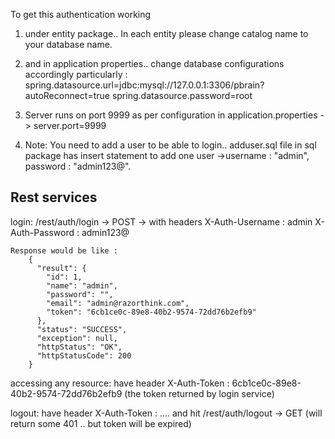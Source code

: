 
To get this authentication working

1. under entity package.. In each entity please change catalog name to your database name.
2. and in application properties.. change database configurations accordingly
    particularly :  spring.datasource.url=jdbc:mysql://127.0.0.1:3306/pbrain?autoReconnect=true
                    spring.datasource.password=root

3. Server runs on port 9999 as per configuration in application.properties -> server.port=9999

4. Note: You need to add a user to be able to login..
    adduser.sql file in sql package has insert statement to add one user ->username :  "admin", password : "admin123@".

Rest services
---------------
login:
    /rest/auth/login -> POST -> with headers
        X-Auth-Username : admin
        X-Auth-Password : admin123@

    Response would be like :
        {
          "result": {
            "id": 1,
            "name": "admin",
            "password": "",
            "email": "admin@razorthink.com",
            "token": "6cb1ce0c-89e8-40b2-9574-72dd76b2efb9"
          },
          "status": "SUCCESS",
          "exception": null,
          "httpStatus": "OK",
          "httpStatusCode": 200
        }

accessing any resource:
       have header
        X-Auth-Token : 6cb1ce0c-89e8-40b2-9574-72dd76b2efb9  (the token returned by login service)

logout:
        have header
            X-Auth-Token : ....
            and hit /rest/auth/logout -> GET (will return some 401 .. but token will be expired)
